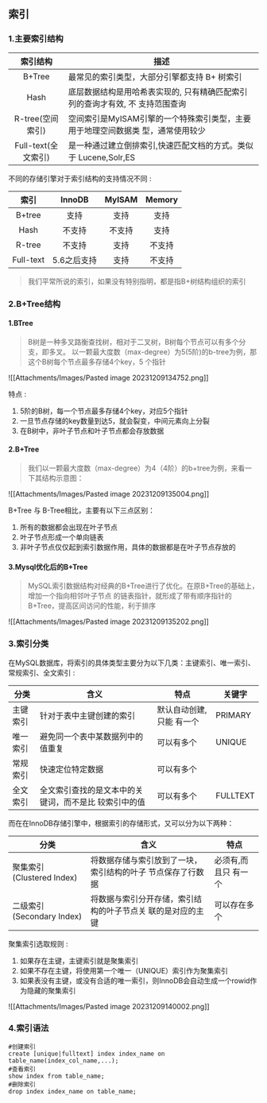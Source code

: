 ## 索引

### 1.主要索引结构

|      索引结构       | 描述                                                                            |
|:-------------------:| ------------------------------------------------------------------------------- |
|     B+Tree     | 最常见的索引类型，大部分引擎都支持 B+ 树索引                                    |
|        Hash         | 底层数据结构是用哈希表实现的, 只有精确匹配索引列的查询才有效, 不 支持范围查询   |
|  R-tree(空间索引)   | 空间索引是MyISAM引擎的一个特殊索引类型，主要用于地理空间数据类 型，通常使用较少 |
| Full-text(全文索引) | 是一种通过建立倒排索引,快速匹配文档的方式。类似于 Lucene,Solr,ES                |

不同的存储引擎对于索引结构的支持情况不同 :

|   索引    |   InnoDB    | MyISAM | Memory |
|:---------:|:-----------:|:------:|:------:|
|  B+tree   |    支持     |  支持  |  支持  |
|   Hash    |   不支持    | 不支持 |  支持  |
|  R-tree   |   不支持    |  支持  | 不支持 |
| Full-text | 5.6之后支持 |  支持  | 不支持 |

>我们平常所说的索引，如果没有特别指明，都是指B+树结构组织的索引

### 2.B+Tree结构

#### 1.BTree

>B树是一种多叉路衡查找树，相对于二叉树，B树每个节点可以有多个分支，即多叉。 以一颗最大度数（max-degree）为5(5阶)的b-tree为例，那这个B树每个节点最多存储4个key，5 个指针

![[Attachments/Images/Pasted image 20231209134752.png]]

特点 :

1. 5阶的B树，每一个节点最多存储4个key，对应5个指针
2. 一旦节点存储的key数量到达5，就会裂变，中间元素向上分裂
3. 在B树中，非叶子节点和叶子节点都会存放数据

#### 2.B+Tree

>我们以一颗最大度数（max-degree）为4（4阶）的b+tree为例，来看一 下其结构示意图：

![[Attachments/Images/Pasted image 20231209135004.png]]

B+Tree 与 B-Tree相比，主要有以下三点区别：

1. 所有的数据都会出现在叶子节点
2. 叶子节点形成一个单向链表
3. 非叶子节点仅仅起到索引数据作用，具体的数据都是在叶子节点存放的

#### 3.Mysql优化后的B+Tree

>MySQL索引数据结构对经典的B+Tree进行了优化。在原B+Tree的基础上，增加一个指向相邻叶子节点 的链表指针，就形成了带有顺序指针的B+Tree，提高区间访问的性能，利于排序

![[Attachments/Images/Pasted image 20231209135202.png]]

### 3.索引分类

在MySQL数据库，将索引的具体类型主要分为以下几类：主键索引、唯一索引、常规索引、全文索引 :

| 分类     | 含义 | 特点 | 关键字 |
| -------- | ---- | ---- | ------ |
| 主键索引 | 针对于表中主键创建的索引 |默认自动创建, 只能 有一个 |PRIMARY  |
| 唯一索引 |避免同一个表中某数据列中的值重复 |可以有多个 |UNIQUE|
| 常规索引 | 快速定位特定数据 |  可以有多个 |        |
| 全文索引         |全文索引查找的是文本中的关键词，而不是比 较索引中的值 |可以有多个  |FULLTEXT  |

而在在InnoDB存储引擎中，根据索引的存储形式，又可以分为以下两种：

| 分类                      | 含义                                                        | 特点                 |
| ------------------------- | ----------------------------------------------------------- | -------------------- |
| 聚集索引(Clustered Index) | 将数据存储与索引放到了一块，索引结构的叶子 节点保存了行数据 | 必须有,而且只 有一个 |
| 二级索引(Secondary Index)    | 将数据与索引分开存储，索引结构的叶子节点关 联的是对应的主键           | 可以存在多个     |

聚集索引选取规则 :

1. 如果存在主键，主键索引就是聚集索引
2. 如果不存在主键，将使用第一个唯一（UNIQUE）索引作为聚集索引
3. 如果表没有主键，或没有合适的唯一索引，则InnoDB会自动生成一个rowid作为隐藏的聚集索引

![[Attachments/Images/Pasted image 20231209140002.png]]

### 4.索引语法

```mysql
#创建索引
create [unique|fulltext] index index_name on table_name(index_col_name,...);
#查看索引
show index from table_name;
#删除索引
drop index index_name on table_name;
```

